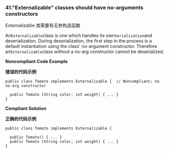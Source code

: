 
### 41."Externalizable" classes should have no-arguments constructors

Externalizable 类需要有无参构造函数

An`Externalizable`class is one which handles its own`Serialization`and deserialization. During deserialization, the first step in the process is a default instantiation using the class' no-argument constructor. Therefore an`Externalizable`class without a no-arg constructor cannot be deserialized.

**Noncompliant Code Example**

**错误的代码示例**

```
public class Tomato implements Externalizable {  // Noncompliant; no no-arg constructor

  public Tomato (String color, int weight) { ... }
}
```


**Compliant Solution**

**正确的代码示例**

```
public class Tomato implements Externalizable {

  public Tomato() { ... }
  public Tomato (String color, int weight) { ... }
}
```


